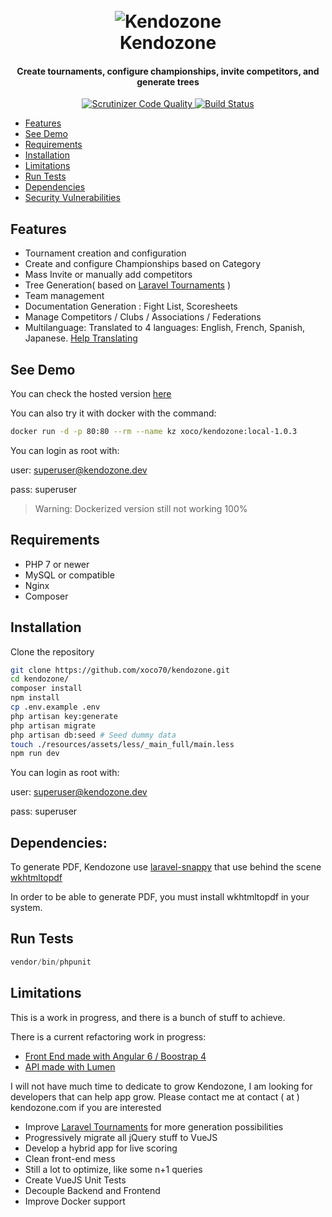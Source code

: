 <h1 align="center">
<br>
    <img src="https://raw.githubusercontent.com/xoco70/kendozone/master/resources/assets/images/kz-stamp.png" alt="Kendozone">
    <br>
    Kendozone
    <br>
    <h4 align="center">Create tournaments, configure championships, invite competitors, and generate trees</h4>

</h1>



<p align="center">
    <a href="https://scrutinizer-ci.com/g/xoco70/kendozone/?branch=master">
    <img src="https://scrutinizer-ci.com/g/xoco70/kendozone/badges/quality-score.png?b=master" title="Scrutinizer Code Quality">
    <a href="https://travis-ci.org/xoco70/kendozone"><img src="https://travis-ci.org/xoco70/kendozone.svg?branch=master" alt="Build Status" data-canonical-src="https://travis-ci.org/xoco70/kendozone.svg?branch=master" style="max-width:100%;"></a>
</p>

* [Features](#features)
* [See Demo](#see-demo)
* [Requirements](#requirements)
* [Installation](#installation)
* [Limitations](#limitations)
* [Run Tests](#run-tests)
* [Dependencies](#dependencies)
* [Security Vulnerabilities](security-vulnerabilities)


## Features

- Tournament creation and configuration
- Create and configure Championships based on Category 
- Mass Invite or manually add competitors
- Tree Generation( based on <a href="https://github.com/xoco70/laravel-tournaments">Laravel Tournaments</a> )
- Team management
- Documentation Generation : Fight List, Scoresheets 
- Manage Competitors / Clubs / Associations / Federations
- Multilanguage: Translated to 4 languages: English, French, Spanish, Japanese. <a href="https://lokalise.co/signup/9206592359c17cdcafd822.29517217/all/">Help Translating</a>
 
## See Demo

You can check the hosted version <a href="https://my.kendozone.com">here</a>

You can also try it with docker with the command: 

```bash
docker run -d -p 80:80 --rm --name kz xoco/kendozone:local-1.0.3
```
You can login as root with:

user: superuser@kendozone.dev

pass: superuser

> Warning: Dockerized version still not working 100%

## Requirements

- PHP 7 or newer
- MySQL or compatible
- Nginx
- Composer

## Installation

Clone the repository

```bash
git clone https://github.com/xoco70/kendozone.git
cd kendozone/
composer install
npm install
cp .env.example .env
php artisan key:generate
php artisan migrate 
php artisan db:seed # Seed dummy data
touch ./resources/assets/less/_main_full/main.less
npm run dev
```

You can login as root with:

user: superuser@kendozone.dev

pass: superuser


## Dependencies: 

To generate PDF, Kendozone use <a href="https://github.com/barryvdh/laravel-snappy">laravel-snappy</a> that use behind the scene <a href="https://wkhtmltopdf.org/">wkhtmltopdf</a>

In order to be able to generate PDF, you must install wkhtmltopdf in your system.

## Run Tests

```php
vendor/bin/phpunit
```

## Limitations

This is a work in progress, and there is a bunch of stuff to achieve.  

There is a current refactoring work in progress:

- <a href="https://github.com/xoco70/kz-front">Front End made with Angular 6 / Boostrap 4</a>
- <a href="https://github.com/xoco70/kz-api">API made with Lumen</a>

I will not have much time to dedicate to grow Kendozone, I am looking for developers that can help app grow. Please contact me at contact ( at ) kendozone.com if you are interested

- Improve <a href="https://github.com/xoco70/laravel-tournaments">Laravel Tournaments</a> for more generation possibilities
- Progressively migrate all jQuery stuff to VueJS 
- Develop a hybrid app for live scoring
- Clean front-end mess
- Still a lot to optimize, like some n+1 queries
- Create VueJS Unit Tests
- Decouple Backend and Frontend
- Improve Docker support

